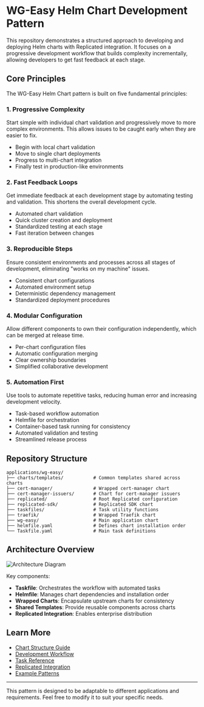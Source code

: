 # WG-Easy Helm Chart Development Pattern

This repository demonstrates a structured approach to developing and deploying Helm charts with Replicated integration. It focuses on a progressive development workflow that builds complexity incrementally, allowing developers to get fast feedback at each stage.

## Core Principles

The WG-Easy Helm Chart pattern is built on five fundamental principles:

### 1. Progressive Complexity

Start simple with individual chart validation and progressively move to more complex environments. This allows issues to be caught early when they are easier to fix.

- Begin with local chart validation
- Move to single chart deployments
- Progress to multi-chart integration
- Finally test in production-like environments

### 2. Fast Feedback Loops

Get immediate feedback at each development stage by automating testing and validation. This shortens the overall development cycle.

- Automated chart validation
- Quick cluster creation and deployment
- Standardized testing at each stage
- Fast iteration between changes

### 3. Reproducible Steps

Ensure consistent environments and processes across all stages of development, eliminating "works on my machine" issues.

- Consistent chart configurations
- Automated environment setup
- Deterministic dependency management
- Standardized deployment procedures

### 4. Modular Configuration

Allow different components to own their configuration independently, which can be merged at release time.

- Per-chart configuration files
- Automatic configuration merging
- Clear ownership boundaries
- Simplified collaborative development

### 5. Automation First

Use tools to automate repetitive tasks, reducing human error and increasing development velocity.

- Task-based workflow automation
- Helmfile for orchestration
- Container-based task running for consistency
- Automated validation and testing
- Streamlined release process

## Repository Structure

```
applications/wg-easy/
├── charts/templates/           # Common templates shared across charts
├── cert-manager/               # Wrapped cert-manager chart
├── cert-manager-issuers/       # Chart for cert-manager issuers
├── replicated/                 # Root Replicated configuration
├── replicated-sdk/             # Replicated SDK chart
├── taskfiles/                  # Task utility functions
├── traefik/                    # Wrapped Traefik chart
├── wg-easy/                    # Main application chart
├── helmfile.yaml               # Defines chart installation order
└── Taskfile.yaml               # Main task definitions
```

## Architecture Overview

![Architecture Diagram](docs/architecture.png)

Key components:
- **Taskfile**: Orchestrates the workflow with automated tasks
- **Helmfile**: Manages chart dependencies and installation order
- **Wrapped Charts**: Encapsulate upstream charts for consistency
- **Shared Templates**: Provide reusable components across charts
- **Replicated Integration**: Enables enterprise distribution

## Learn More

- [Chart Structure Guide](docs/chart-structure.md)
- [Development Workflow](docs/development-workflow.md)
- [Task Reference](docs/task-reference.md)
- [Replicated Integration](docs/replicated-integration.md)
- [Example Patterns](docs/examples.md)

---

This pattern is designed to be adaptable to different applications and requirements. Feel free to modify it to suit your specific needs.